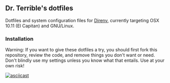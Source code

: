 ## Dr. Terrible's dotfiles

Dotfiles and system configuration files for [Direnv](https://github.com/direnv/direnv),
currently targeting OSX 10.11 (El Capitan) and GNU/Linux.

### Installation

Warning: If you want to give these dotfiles a try, you should first fork this
repository, review the code, and remove things you don't want or need. Don't
blindly use my settings unless you know what that entails. Use at your own risk!

[![asciicast](https://asciinema.org/a/38362.png)](https://asciinema.org/a/38362)
